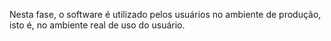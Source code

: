 Nesta fase, o software é utilizado pelos usuários no ambiente de produção, isto é, no ambiente real de uso do usuário. 